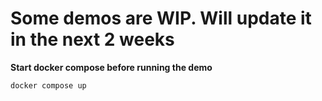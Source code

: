 # Some demos are WIP. Will update it in the next 2 weeks

**Start docker compose before running the demo**

```bash
docker compose up
```

